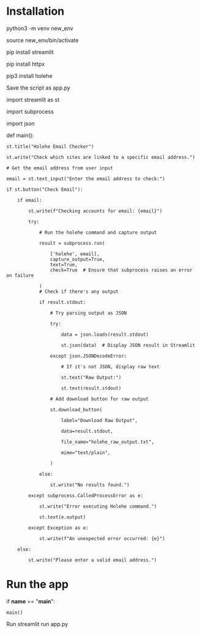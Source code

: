 # Installation
python3 -m venv new_env

source new_env/bin/activate

pip install streamlit

pip install httpx

pip3 install holehe

Save the script as app.py

import streamlit as st

import subprocess

import json

def main():

    st.title("Holehe Email Checker")
    
    st.write("Check which sites are linked to a specific email address.")
    
    # Get the email address from user input
    
    email = st.text_input("Enter the email address to check:")
    
    if st.button("Check Email"):
    
        if email:
        
            st.write(f"Checking accounts for email: {email}")
            
            try:
            
                # Run the holehe command and capture output
                
                result = subprocess.run(
                
                    ['holehe', email],
                    capture_output=True,
                    text=True,
                    check=True  # Ensure that subprocess raises an error on failure
                    
                )
                # Check if there's any output
                
                if result.stdout:
                
                    # Try parsing output as JSON
                    
                    try:
                    
                        data = json.loads(result.stdout)
                        
                        st.json(data)  # Display JSON result in Streamlit
                        
                    except json.JSONDecodeError:
                    
                        # If it's not JSON, display raw text
                        
                        st.text("Raw Output:")
                        
                        st.text(result.stdout)
                        
                    # Add download button for raw output
                    
                    st.download_button(
                    
                        label="Download Raw Output",
                        
                        data=result.stdout,
                        
                        file_name="holehe_raw_output.txt",
                        
                        mime="text/plain",
                        
                    )
                    
                else:
                
                    st.write("No results found.")
                    
            except subprocess.CalledProcessError as e:
            
                st.write("Error executing Holehe command.")
                
                st.text(e.output)
                
            except Exception as e:
            
                st.write(f"An unexpected error occurred: {e}")
                
        else:
        
            st.write("Please enter a valid email address.")
            
# Run the app

if __name__ == "__main__":

    main()

Run
streamlit run app.py
